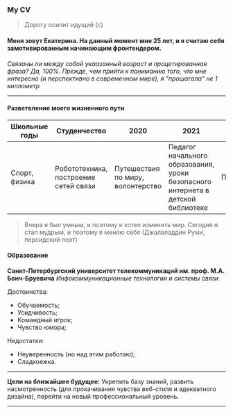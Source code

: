 ### My CV
>Дорогу осилит идущий (c)

#### Меня зовут Екатерина. На данный момент мне 25 лет, и я считаю себя замотивированным начинающим фронтендером.


*Связаны ли между собой укаазанный возраст и процетированная фраза? Да, 100%. Прежде, чем прийти к пониманию того, что мне интересно (и перспективно в современном мире), я "прошагала" не 1 киллометр*

***

#### Разветвление моего жизненного пути
| Школьные годы | Студенчество | 2020 | 2021 | 2022 |
|-----------|-----------|-----------|-----------|-----------|
| Спорт, физика | Робототехника, построение сетей связи | Путешествия по миру, волонтерство | Педагог начального образования, уроки безопасного интернета в детской библиотеке | Программирование |

> Вчера я был умным, и поэтому я хотел изменить мир. Сегодня я стал мудрым, и поэтому я меняю себя
> (Джалаладдин Руми, персидский поэт)

#### Образование
**Санкт-Петербургский университет телекоммуникаций им. проф. М.А. Бонч-Бруевича**
*Инфокоммуникационные технологии и системы связи*

Достоинства:

- Обучаемость;
- Усидчивость;
- Командный игрок;
- Чувство юмора;

Недостатки:

- Неуверенность (но над этим работаю);
- Сладкоежка.

***
**Цели на ближайшее будущее:**
Укрепить базу знаний, развить насмотренность (для прокачивания чувства веб-стиля и адекватного дизайна), перейти на новый профессиональный уровень.
***
